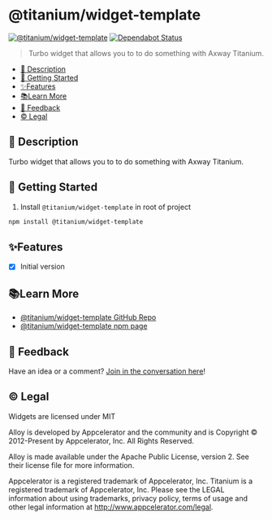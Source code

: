 # @titanium/widget-template

[![@titanium/widget-template](https://img.shields.io/npm/v/@titanium/widget-template.png)](https://www.npmjs.com/package/@titanium/widget-template)
[![Dependabot Status](https://api.dependabot.com/badges/status?host=github&repo=brentonhouse/titanium-widget-template)](https://dependabot.com)

> Turbo widget that allows you to to do something with Axway Titanium.

* [📝 Description](#-description)
* [🚀 Getting Started](#-getting-started)
* [✨Features](#features)
* [📚Learn More](#learn-more)
* [📣 Feedback](#-feedback)
* [©️ Legal](#️-legal)


## 📝 Description

Turbo widget that allows you to to do something with Axway Titanium.

## 🚀 Getting Started

1. Install `@titanium/widget-template` in root of project

```bash
npm install @titanium/widget-template
```

## ✨Features


* [x] Initial version


## 📚Learn More

- [@titanium/widget-template GitHub Repo](https://github.com/brentonhouse/titanium-widget-template)
- [@titanium/widget-template npm page](https://npmjs.com/packages/@titanium/widget-template)

## 📣 Feedback

Have an idea or a comment?  [Join in the conversation here](https://github.com/brentonhouse/titanium-widget-template/issues)! 

## ©️ Legal

Widgets are licensed under MIT

Alloy is developed by Appcelerator and the community and is Copyright © 2012-Present by Appcelerator, Inc. All Rights Reserved.

Alloy is made available under the Apache Public License, version 2. See their license file for more information.

Appcelerator is a registered trademark of Appcelerator, Inc. Titanium is a registered trademark of Appcelerator, Inc. Please see the LEGAL information about using trademarks, privacy policy, terms of usage and other legal information at http://www.appcelerator.com/legal.